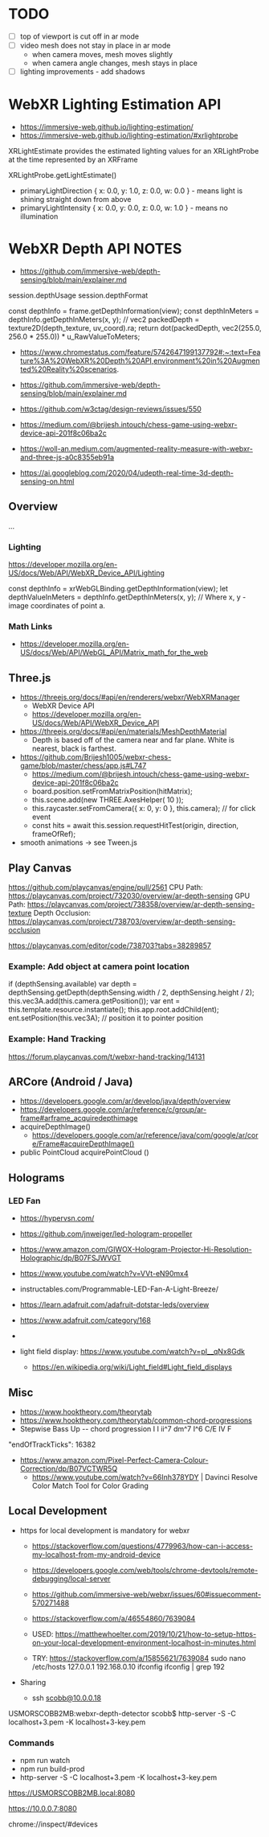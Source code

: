 # TODO

- [ ] top of viewport is cut off in ar mode
- [ ] video mesh does not stay in place in ar mode 
  - when camera moves, mesh moves slightly
  - when camera angle changes, mesh stays in place
- [ ] lighting improvements - add shadows

# WebXR Lighting Estimation API

- https://immersive-web.github.io/lighting-estimation/
- https://immersive-web.github.io/lighting-estimation/#xrlightprobe

XRLightEstimate provides the estimated lighting values for an XRLightProbe at the time represented by an XRFrame

XRLightProbe.getLightEstimate()
- primaryLightDirection
  { x: 0.0, y: 1.0, z: 0.0, w: 0.0 } - means light is shining straight down from above
- primaryLightIntensity
  { x: 0.0, y: 0.0, z: 0.0, w: 1.0 } - means no illumination


# WebXR Depth API NOTES 

- https://github.com/immersive-web/depth-sensing/blob/main/explainer.md

session.depthUsage
session.depthFormat

const depthInfo = frame.getDepthInformation(view);
const depthInMeters = depthInfo.getDepthInMeters(x, y);
//
vec2 packedDepth = texture2D(depth_texture, uv_coord).ra;
return dot(packedDepth, vec2(255.0, 256.0 * 255.0)) * u_RawValueToMeters;

- https://www.chromestatus.com/feature/5742647199137792#:~:text=Feature%3A%20WebXR%20Depth%20API,environment%20in%20Augmented%20Reality%20scenarios.
- https://github.com/immersive-web/depth-sensing/blob/main/explainer.md
- https://github.com/w3ctag/design-reviews/issues/550
- https://medium.com/@brijesh.intouch/chess-game-using-webxr-device-api-201f8c06ba2c
- https://woll-an.medium.com/augmented-reality-measure-with-webxr-and-three-js-a0c8355eb91a

- https://ai.googleblog.com/2020/04/udepth-real-time-3d-depth-sensing-on.html

## Overview
...

### Lighting
https://developer.mozilla.org/en-US/docs/Web/API/WebXR_Device_API/Lighting

const depthInfo = xrWebGLBinding.getDepthInformation(view);
let depthValueInMeters = depthInfo.getDepthInMeters(x, y);
  // Where x, y - image coordinates of point a.

### Math Links

- https://developer.mozilla.org/en-US/docs/Web/API/WebGL_API/Matrix_math_for_the_web

## Three.js

- https://threejs.org/docs/#api/en/renderers/webxr/WebXRManager
  - WebXR Device API
  - https://developer.mozilla.org/en-US/docs/Web/API/WebXR_Device_API
- https://threejs.org/docs/#api/en/materials/MeshDepthMaterial
  - Depth is based off of the camera near and far plane. White is nearest, black is farthest.
- https://github.com/Brijesh1005/webxr-chess-game/blob/master/chess/app.js#L747
  - https://medium.com/@brijesh.intouch/chess-game-using-webxr-device-api-201f8c06ba2c
  - board.position.setFromMatrixPosition(hitMatrix);
  - this.scene.add(new THREE.AxesHelper( 10 ));
  - this.raycaster.setFromCamera({ x: 0, y: 0 }, this.camera); // for click event
  - const hits = await this.session.requestHitTest(origin, direction, frameOfRef);
- smooth animations -> see Tween.js


## Play Canvas

https://github.com/playcanvas/engine/pull/2561
CPU Path: https://playcanvas.com/project/732030/overview/ar-depth-sensing
GPU Path: https://playcanvas.com/project/738358/overview/ar-depth-sensing-texture
Depth Occlusion: https://playcanvas.com/project/738703/overview/ar-depth-sensing-occlusion

https://playcanvas.com/editor/code/738703?tabs=38289857

### Example: Add object at camera point location
if (depthSensing.available)
    var depth = depthSensing.getDepth(depthSensing.width / 2, depthSensing.height / 2);
    this.vec3A.add(this.camera.getPosition());
    var ent = this.template.resource.instantiate();
    this.app.root.addChild(ent);     
    ent.setPosition(this.vec3A); // position it to pointer position

### Example: Hand Tracking
https://forum.playcanvas.com/t/webxr-hand-tracking/14131

## ARCore (Android / Java)

- https://developers.google.com/ar/develop/java/depth/overview
- https://developers.google.com/ar/reference/c/group/ar-frame#arframe_acquiredepthimage
- acquireDepthImage()
  - https://developers.google.com/ar/reference/java/com/google/ar/core/Frame#acquireDepthImage()
- public PointCloud acquirePointCloud ()

## Holograms

### LED Fan

- https://hypervsn.com/
- https://github.com/jnweiger/led-hologram-propeller
- https://www.amazon.com/GIWOX-Hologram-Projector-Hi-Resolution-Holographic/dp/B07FSJWVGT
- https://www.youtube.com/watch?v=VVt-eN90mx4
- instructables.com/Programmable-LED-Fan-A-Light-Breeze/

- https://learn.adafruit.com/adafruit-dotstar-leds/overview
- https://www.adafruit.com/category/168 
- 

- light field display: https://www.youtube.com/watch?v=pI__qNx8Gdk
  - https://en.wikipedia.org/wiki/Light_field#Light_field_displays

## Misc

- https://www.hooktheory.com/theorytab
- https://www.hooktheory.com/theorytab/common-chord-progressions
- Stepwise Bass Up -- chord progression
I      I
ii^7   dm^7
I^6    C/E
IV     F

"endOfTrackTicks": 16382

- https://www.amazon.com/Pixel-Perfect-Camera-Colour-Correction/dp/B07VCTWR5Q
    - https://www.youtube.com/watch?v=66Inh378YDY | Davinci Resolve Color Match Tool for Color Grading

## Local Development

- https for local development is mandatory for webxr
    - https://stackoverflow.com/questions/4779963/how-can-i-access-my-localhost-from-my-android-device
    - https://developers.google.com/web/tools/chrome-devtools/remote-debugging/local-server
    - https://github.com/immersive-web/webxr/issues/60#issuecomment-570271488
    - https://stackoverflow.com/a/46554860/7639084

    - USED: https://matthewhoelter.com/2019/10/21/how-to-setup-https-on-your-local-development-environment-localhost-in-minutes.html

    - TRY: https://stackoverflow.com/a/15855621/7639084
    sudo nano /etc/hosts
    127.0.0.1 192.168.0.10
    ifconfig
    ifconfig | grep 192

- Sharing
  - ssh scobb@10.0.0.18
  
USMORSCOBB2MB:webxr-depth-detector scobb$ http-server -S -C localhost+3.pem -K localhost+3-key.pem

### Commands

- npm run watch
- npm run build-prod
- http-server -S -C localhost+3.pem -K localhost+3-key.pem

https://USMORSCOBB2MB.local:8080

https://10.0.0.7:8080

chrome://inspect/#devices
